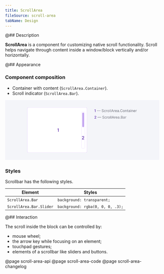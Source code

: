 ```yaml
---
title: ScrollArea
fileSource: scroll-area
tabName: Design
---
```


@## Description

**ScrollArea** is a component for customizing native scroll functionality. Scroll helps navigate through content inside a window/block vertically and/or horizontally.

@## Appearance

### Component composition

- Container with content (`ScrollArea.Container`).
- Scroll indicator (`ScrollArea.Bar`).

![scheme](static/scroll-scheme.png)

### Styles

Scrollbar has the following styles.

| Element                 | Styles                           |
| ----------------------- | -------------------------------- |
| `ScrollArea.Bar`        | `background: transparent;`       |
| `ScrollArea.Bar.Slider` | `background: rgba(0, 0, 0, .3);` |

@## Interaction

The scroll inside the block can be controlled by:

- mouse wheel;
- the arrow key while focusing on an element;
- touchpad gestures;
- elements of a scrollbar like sliders and buttons.

<!-- @## Infinite scrolling

With infinite scrolling content is loaded in portions. This type of scrolling is especially good if there is a lot of content on the page, and you do not need to divide it into separate pages.

> _Infinite scrolling helps to build a narration and sends the user on a journey._
>
> (c) Roma Lysov 🤪 -->

@page scroll-area-api
@page scroll-area-code
@page scroll-area-changelog
